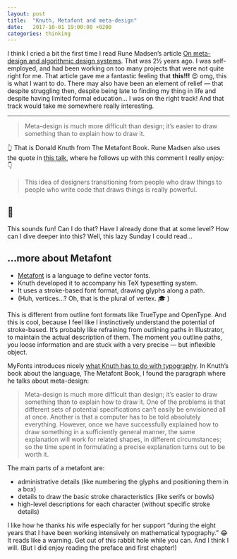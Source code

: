 ```yaml
---
layout: post
title:  "Knuth, Metafont and meta-design"
date:   2017-10-01 19:00:00 +0200
categories: thinking
---
```


I think I cried a bit the first time I read Rune Madsen’s article [On meta-design and algorithmic design systems](https://runemadsen.com/blog/on-meta-design-and-algorithmic-design-systems/). That was 2½ years ago. I was self-employed, and had been working on too many projects that were not quite right for me. That article gave me a fantastic feeling that **this!!!** 😍 omg, this is what I want to do. There may also have been an element of relief — that despite struggling then, despite being late to finding my thing in life and despite having limited formal education… I was on the right track! And that track would take me somewhere really interesting.

---

> Meta-design is much more difficult than design; it’s easier to draw something than to explain how to draw it.

👆 That is Donald Knuth from The Metafont Book. Rune Madsen also uses the quote in [this talk](https://runemadsen.com/talks/uxcampcph/), where he follows up with this comment I really enjoy: 👇

> This idea of designers transitioning from people who draw things to people who write code that draws things is really powerful.

## 🙋

This sounds fun! Can I do that? Have I already done that at some level? How can I dive deeper into this? Well, this lazy Sunday I could read…

## …more about Metafont

* [Metafont](https://en.wikipedia.org/wiki/Metafont) is a language to define vector fonts.
* Knuth developed it to accompany his TeX typesetting system.
* It uses a stroke-based font format, drawing glyphs along a path.
* (Huh, vertices…? Oh, that is the plural of vertex. 🎓 )

This is different from outline font formats like TrueType and OpenType. And this is cool, because I feel like I instinctively understand the potential of stroke-based. It’s probably like refraining from outlining paths in Illustrator, to maintain the actual description of them. The moment you outline paths, you loose information and are stuck with a very precise — but inflexible object.

MyFonts introduces nicely [what Knuth has to do with typography](https://www.myfonts.com/person/Donald_E_Knuth/). In Knuth’s book about the language, The Metafont Book, I found the paragraph where he talks about meta-design:

> Meta-design is much more difficult than design; it’s easier to draw something than to explain how to draw it. One of the problems is that different sets of potential specifications can’t easily be envisioned all at once. Another is that a computer has to be told absolutely everything. However, once we have successfully explained how to draw something in a sufficiently general manner, the same explanation will work for related shapes, in different circumstances; so the time spent in formulating a precise explanation turns out to be worth it.

The main parts of a metafont are:
* administrative details (like numbering the glyphs and positioning them in a box)
* details to draw the basic stroke characteristics (like serifs or bowls)
* high-level descriptions for each character (without specific stroke details)

I like how he thanks his wife especially for her support “during the eight years that I have been working intensively on mathematical typography.” 😂 It reads like a warning. Get out of this rabbit hole while you can. And I think I will. (But I did enjoy reading the preface and first chapter!)
